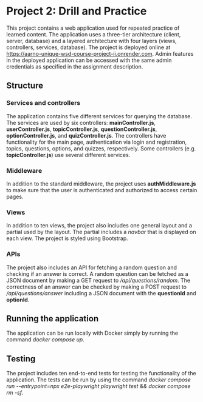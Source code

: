 # Project 2: Drill and Practice

This project contains a web application used for repeated practice of learned content. The application uses a three-tier architecture (client, server, database) and a layered architecture with four layers (views, controllers, services, database). The project is deployed online at https://aarno-unique-wsd-course-project-ii.onrender.com. Admin features in the deployed application can be accessed with the same admin credentials as specified in the assignment description.

## Structure

### Services and controllers

The application contains five different services for querying the database. The services are used by six controllers: **mainController.js**, **userController.js**, **topicController.js**, **questionController.js**, **optionController.js**, and **quizController.js**. The controllers have functionality for the main page, authentication via login and registration, topics, questions, options, and quizzes, respectively. Some controllers (e.g. **topicController.js**) use several different services. 

### Middleware

In addition to the standard middleware, the project uses **authMiddleware.js** to make sure that the user is authenticated and authorized to access certain pages.

### Views

In addition to ten views, the project also includes one general layout and a partial used by the layout. The partial includes a *navbar* that is displayed on each view. The project is styled using Bootstrap. 

### APIs

The project also includes an API for fetching a random question and checking if an answer is correct. A random question can be fetched as a JSON document by making a GET request to */api/questions/random*. The correctness of an answer can be checked by making a POST request to */api/questions/answer* including a JSON document with the **questionId** and **optionId**.

## Running the application

The application can be run locally with Docker simply by running the command *docker compose up*.

## Testing

The project includes ten end-to-end tests for testing the functionality of the application. The tests can be run by using the command *docker compose run --entrypoint=npx e2e-playwright playwright test && docker compose rm -sf*.

